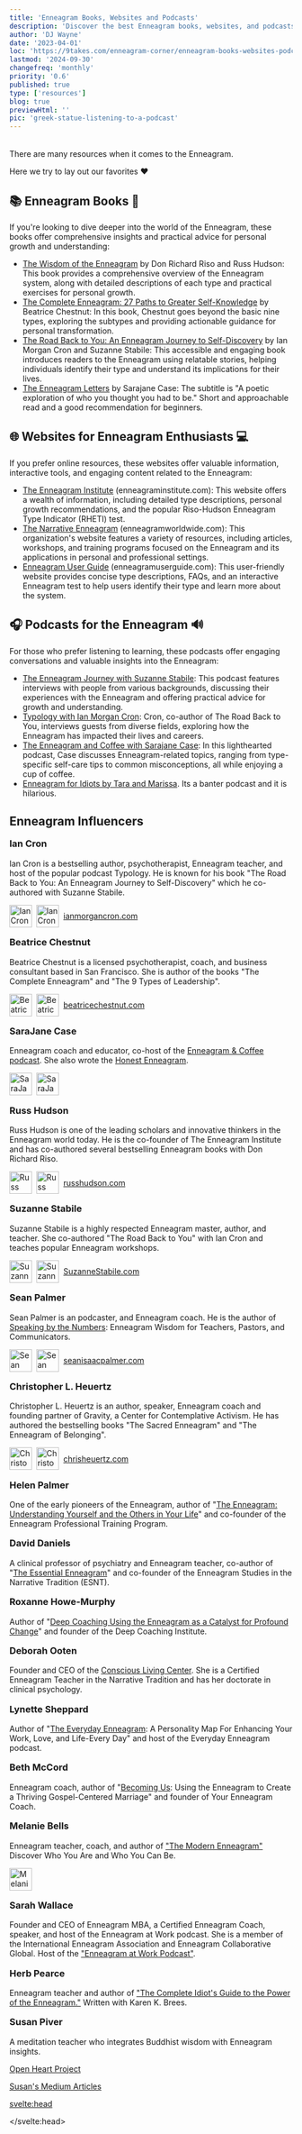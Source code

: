 ```yaml
---
title: 'Enneagram Books, Websites and Podcasts'
description: 'Discover the best Enneagram books, websites, and podcasts for personal growth and understanding. Dive deeper into this powerful system today.'
author: 'DJ Wayne'
date: '2023-04-01'
loc: 'https://9takes.com/enneagram-corner/enneagram-books-websites-podcasts'
lastmod: '2024-09-30'
changefreq: 'monthly'
priority: '0.6'
published: true
type: ['resources']
blog: true
previewHtml: ''
pic: 'greek-statue-listening-to-a-podcast'
---
```


<!-- todo go ham on this

be the hub
-->

<script>
	import  PopCard  from "$lib/components/atoms/PopCard.svelte";
  import instagram from '$lib/images/instagram.svg';
	import twitter from '$lib/images/twitter.svg';
</script>
<div
	style="display: flex;
    justify-content: center;
    margin: 1rem 0;
	"
>
  <PopCard
		image={`/blogs/greek-statue-listening-to-a-podcast.webp`}
		showIcon={false}
		displayText=""
    altText="a greek statue listening to a podcast"
    tint={false}
		subtext=""
	/>
</div>

There are many resources when it comes to the Enneagram.

Here we try to lay out our favorites ❤️

<article class="section-content">

## 📚 Enneagram Books 📖

If you're looking to dive deeper into the world of the Enneagram, these books offer comprehensive insights and practical advice for personal growth and understanding:

- <a class="external-link" target="_blank" rel="noopener noreferrer" href="https://www.amazon.com/Wisdom-Enneagram-Psychological-Spiritual-Personality/dp/0553378201?&_encoding=UTF8&tag=9takes00-20&linkCode=ur2&linkId=934a7202b7f300b1da70746ab59814ba&camp=1789&creative=9325">The Wisdom of the Enneagram</a> by Don Richard Riso and Russ Hudson: This book provides a comprehensive overview of the Enneagram system, along with detailed descriptions of each type and practical exercises for personal growth.
- <a class="external-link" target="_blank" rel="noopener noreferrer" href="https://www.amazon.com/Complete-Enneagram-Paths-Greater-Self-Knowledge/dp/1938314549?&amp;_encoding=UTF&_encoding=UTF8&tag=9takes00-20&linkCode=ur2&linkId=e8ee276c6ed219e94e254fad11a53a64&camp=1789&creative=9325">The Complete Enneagram: 27 Paths to Greater Self-Knowledge</a> by Beatrice Chestnut: In this book, Chestnut goes beyond the basic nine types, exploring the subtypes and providing actionable guidance for personal transformation.
- <a class="external-link" target="_blank" rel="noopener noreferrer" href="https://www.amazon.com/dp/0830846190/?&amp;_encoding=UTF&_encoding=UTF8&tag=9takes00-20&linkCode=ur2&linkId=f8532d1f5c094f1cf0970a93df6d0cc8&camp=1789&creative=932">The Road Back to You: An Enneagram Journey to Self-Discovery</a> by Ian Morgan Cron and Suzanne Stabile: This accessible and engaging book introduces readers to the Enneagram using relatable stories, helping individuals identify their type and understand its implications for their lives.
- <a class="external-link" target="_blank" rel="noopener noreferrer" href="https://www.amazon.com/Enneagram-Letters-Poetic-Exploration-Thought/dp/1524875694?&amp;_encoding=UTF&_encoding=UTF8&tag=9takes00-20&linkCode=ur2&linkId=c6e1d60be1616d5fd8460f5f11567e14&camp=1789&creative=9325">The Enneagram Letters</a> by Sarajane Case: The subtitle is "A poetic exploration of who you thought you had to be." Short and approachable read and a good recommendation for beginners.

</article>

<article class="section-content">

## 🌐 Websites for Enneagram Enthusiasts 💻

If you prefer online resources, these websites offer valuable information, interactive tools, and engaging content related to the Enneagram:

- <a class="external-link" target="_blank" rel="noopener" href="https://www.enneagraminstitute.com/">The Enneagram Institute</a> (enneagraminstitute.com): This website offers a wealth of information, including detailed type descriptions, personal growth recommendations, and the popular Riso-Hudson Enneagram Type Indicator (RHETI) test.
- <a class="external-link" target="_blank" rel="noopener" href="https://www.narrativeenneagram.org/">The Narrative Enneagram</a> (enneagramworldwide.com): This organization's website features a variety of resources, including articles, workshops, and training programs focused on the Enneagram and its applications in personal and professional settings.
- <a class="external-link" target="_blank" rel="noopener" href="https://enneagramuserguide.com/">Enneagram User Guide</a> (enneagramuserguide.com): This user-friendly website provides concise type descriptions, FAQs, and an interactive Enneagram test to help users identify their type and learn more about the system.

</article>

<article class="section-content">

## 🎧 Podcasts for the Enneagram 🔊

For those who prefer listening to learning, these podcasts offer engaging conversations and valuable insights into the Enneagram:

- <a class="external-link" target="_blank" rel="noopener noreferrer" href="https://podcasts.apple.com/us/podcast/the-enneagram-journey/id1292950516">The Enneagram Journey with Suzanne Stabile</a>: This podcast features interviews with people from various backgrounds, discussing their experiences with the Enneagram and offering practical advice for growth and understanding.
- <a class="external-link" target="_blank" rel="noopener noreferrer" href="https://podcasts.apple.com/us/podcast/typology/id1254061093">Typology with Ian Morgan Cron</a>: Cron, co-author of The Road Back to You, interviews guests from diverse fields, exploring how the Enneagram has impacted their lives and careers.
- <a class="external-link" target="_blank" rel="noopener noreferrer" href="https://podcasts.apple.com/us/podcast/enneagram-coffee/id1447982978">The Enneagram and Coffee with Sarajane Case</a>: In this lighthearted podcast, Case discusses Enneagram-related topics, ranging from type-specific self-care tips to common misconceptions, all while enjoying a cup of coffee.
- <a class="external-link" target="_blank" rel="noopener noreferrer" href="https://www.podbean.com/podcast-detail/afar6-65fca/Enneagram-for-Idiots-Podcast">Enneagram for Idiots by Tara and Marissa</a>. Its a banter podcast and it is hilarious.

</article>

## Enneagram Influencers

<article class="section-content">
    <h3 style="padding: 0; margin-top: 1em"> Ian Cron</h3>
    Ian Cron is a bestselling author, psychotherapist, Enneagram teacher, and host of the popular podcast Typology. He
    is known for his book "The Road Back to You: An Enneagram Journey to Self-Discovery" which he co-authored with
    Suzanne Stabile.
    <p style="display: flex; gap: .5rem; align-items: center;">
    <a class="external-link" target="_blank" rel="" href="https://www.instagram.com/ianmorgancron/">
        <img loading="lazy" src={instagram} alt="Ian Cron Instagram" title="Ian Cron Instagram" width="40" height="40"
            class="icon" />
    </a>
    <a class="external-link" target="_blank" rel="" href="https://twitter.com/ianmorgancron">
        <img loading="lazy" src={twitter} alt="Ian Cron Twitter" title="Ian Cron Twitter" width="40" height="40"
            class="icon" />
    </a>
    <a class="external-link" target="_blank" rel="" href="https://ianmorgancron.com">ianmorgancron.com</a>
    </p>
</article>

<article class="section-content">
    <h3 style="padding: 0; margin-top: 1em"> Beatrice Chestnut</h3>
    Beatrice Chestnut is a licensed psychotherapist, coach, and business consultant based in San Francisco. She is
    author of the books "The Complete Enneagram" and "The 9 Types of Leadership".
    <p style="display: flex; gap: .5rem; align-items: center;">
    <a class="external-link" target="_blank" rel="" href="https://www.instagram.com/beatrice.chestnut/">
        <img loading="lazy" src={instagram} alt="Beatrice Chestnut Instagram" title="Beatrice Chestnut Instagram"
            width="40" height="40" class="icon" />
    </a>
    <a class="external-link" target="_blank" rel="" href="https://twitter.com/beatricemc2">
        <img loading="lazy" src={twitter} alt="Beatrice Chestnut Twitter" title="Beatrice Chestnut Twitter" width="40"
            height="40" class="icon" />
    </a>
    <a class="external-link" target="_blank" rel="" href="https://beatricechestnut.com">beatricechestnut.com</a>
    </p>
</article>

<article class="section-content">
    <h3 style="padding: 0; margin-top: 1em">SaraJane Case</h3>
    Enneagram coach and educator, co-host of the <a class="external-link" target="_blank" rel="noreferrer" href="https://podcasts.apple.com/us/podcast/enneagram-coffee/id1447982978">Enneagram & Coffee podcast</a>. She also wrote the <a class="external-link" target="_blank" rel="noreferrer" href="https://www.amazon.com/Honest-Enneagram-Sarajane-Case/dp/1524854026">Honest Enneagram</a>.
    <p style="display: flex; gap: .5rem; align-items: center;">
    <a class="external-link" target="_blank" rel="noreferrer" href="https://www.instagram.com/sarajanecase/">
        <img loading="lazy" src={instagram} alt="SaraJane Case Instagram" title="SaraJane Case Instagram" width="40"
            height="40" class="icon" />
    </a>
    <a class="external-link" target="_blank" rel="noreferrer" href="https://twitter.com/sarajanecase">
        <img loading="lazy" src={twitter} alt="SaraJane Case Twitter" title="SaraJane Case Twitter" width="40"
            height="40" class="icon" />
    </a>
    </p>
</article>

<article class="section-content">
    <h3 style="padding: 0; margin-top: 1em"> Russ Hudson</h3>
    Russ Hudson is one of the leading scholars and innovative thinkers in the Enneagram world today. He is the
    co-founder of The Enneagram Institute and has co-authored several bestselling Enneagram books with Don Richard Riso.
    <p style="display: flex; gap: .5rem; align-items: center;">
    <a class="external-link" target="_blank" rel="" href="https://www.instagram.com/hudson_russ/">
        <img loading="lazy" src={instagram} alt="Russ Hudson Instagram" title="Russ Hudson Instagram" width="40"
            height="40" class="icon" />
    </a>
    <a class="external-link" target="_blank" rel="" href="https://twitter.com/russ_hudson54">
        <img loading="lazy" src={twitter} alt="Russ Hudson Twitter" title="Russ Hudson Twitter" width="40" height="40"
            class="icon" />
    </a>
    <a class="external-link" target="_blank" rel="" href="https://russhudson.com">russhudson.com</a>
    </p>
</article>

<article class="section-content">
    <h3 style="padding: 0; margin-top: 1em"> Suzanne Stabile</h3>
    Suzanne Stabile is a highly respected Enneagram master, author, and teacher. She co-authored "The Road Back to You"
    with Ian Cron and teaches popular Enneagram workshops.
    <p style="display: flex; gap: .5rem; align-items: center;">
    <a class="external-link" target="_blank" rel="" href="https://www.instagram.com/suzannestabile/">
        <img loading="lazy" src={instagram} alt="Suzanne Stabile Instagram" title="Suzanne Stabile Instagram" width="40"
            height="40" class="icon" />
    </a>
    <a class="external-link" target="_blank" rel="" href="https://twitter.com/SuzanneStabile">
        <img loading="lazy" src={twitter} alt="Suzanne Stabile Twitter" title="Suzanne Stabile Twitter" width="40"
            height="40" class="icon" />
    </a>
    <a class="external-link" target="_blank" rel="" href="https://SuzanneStabile.com">SuzanneStabile.com</a>
    </p>
</article>

<article class="section-content">
    <h3 style="padding: 0; margin-top: 1em"> Sean Palmer</h3>
    Sean Palmer is an podcaster, and Enneagram coach. He is the author of <a class="external-link" target="_blank" rel="noreferrer" href="https://www.amazon.com/Speaking-Numbers-Enneagram-Teachers-Communicators/dp/0830841660">Speaking by the Numbers</a>: Enneagram Wisdom for Teachers, Pastors, and Communicators.
    <p style="display: flex; gap: .5rem; align-items: center;">
    <a class="external-link" target="_blank" rel="" href="https://www.instagram.com/seanisaacpalmer/">
        <img loading="lazy" src={instagram} alt="Sean Palmer Instagram" title="Sean Palmer Instagram" width="40"
            height="40" class="icon" />
    </a>
    <a class="external-link" target="_blank" rel="" href="https://twitter.com/seanpalmer">
        <img loading="lazy" src={twitter} alt="Sean Palmer Twitter" title="Sean Palmer Twitter" width="40" height="40"
            class="icon" />
    </a>
    <a class="external-link" target="_blank" rel="" href="https://seanisaacpalmer.com">seanisaacpalmer.com</a>
    </p>
</article>

<article class="section-content">
    <h3 style="padding: 0; margin-top: 1em"> Christopher L. Heuertz</h3>
    Christopher L. Heuertz is an author, speaker, Enneagram coach and founding partner of Gravity, a Center for
    Contemplative Activism. He has authored the bestselling books "The Sacred Enneagram" and "The Enneagram of
    Belonging".
    <p style="display: flex; gap: .5rem; align-items: center;">
    <a class="external-link" target="_blank" rel="" href="https://www.instagram.com/chrisheuertz/">
        <img loading="lazy" src={instagram} alt="Christopher Heuertz Instagram" title="Christopher Heuertz Instagram"
            width="40" height="40" class="icon" />
    </a>
    <a class="external-link" target="_blank" rel="" href="https://twitter.com/ChrisHeuertz">
        <img loading="lazy" src={twitter} alt="Christopher Heuertz Twitter" title="Christopher Heuertz Twitter"
            width="40" height="40" class="icon" />
    </a>
    <a class="external-link" target="_blank" rel="" href="https://chrisheuertz.com">chrisheuertz.com</a>
    </p>
</article>

<article class="section-content">
    <h3 style="padding: 0; margin-top: 1em">Helen Palmer</h3>
    One of the early pioneers of the Enneagram, author of "<a class="external-link" target="_blank" rel="noreferrer" href="https://www.amazon.com/Enneagram-Understanding-Yourself-Others-Your/dp/0062506838">The Enneagram: Understanding Yourself and the Others in Your
    Life</a>" and co-founder of the Enneagram Professional Training Program.
</article>

<article class="section-content">
    <h3 style="padding: 0; margin-top: 1em">David Daniels</h3>
    A clinical professor of psychiatry and Enneagram teacher, co-author of "<a class="external-link" target="_blank" rel="noreferrer" href="https://www.amazon.com/Essential-Enneagram-Definitive-Personality-Self-Discovery/dp/0061713163">The Essential Enneagram</a>" and co-founder of
    the Enneagram Studies in the Narrative Tradition (ESNT).

</article>

<article class="section-content">
    <h3 style="padding: 0; margin-top: 1em">Roxanne Howe-Murphy</h3>
    Author of "<a class="external-link" target="_blank" rel="noreferrer" href="https://www.amazon.com/Deep-Coaching-Enneagram-Catalyst-Profound/dp/0979384702">Deep Coaching Using the Enneagram as a Catalyst for Profound Change</a>" and founder of the Deep Coaching
    Institute.
</article>

<article class="section-content">
    <h3 style="padding: 0; margin-top: 1em">Deborah Ooten</h3>
    Founder and CEO of the <a class="external-link" target="_blank" rel="noreferrer" href="https://www.goconscious.com/about-clc/staff/deborah-a-ooten-ph-d/">Conscious Living Center</a>. She is a Certified Enneagram Teacher in the Narrative Tradition and has her doctorate in clinical psychology.
</article>

<article class="section-content">
    <h3 style="padding: 0; margin-top: 1em">Lynette Sheppard</h3>
    Author of "<a class="external-link" target="_blank" rel="noreferrer" href="https://www.amazon.com/Everyday-Enneagram-Personality-Enhancing-Every-ebook/dp/B00CX7PSIC">The Everyday Enneagram</a>: A Personality Map For Enhancing Your Work, Love, and Life-Every Day" and host of
    the Everyday Enneagram podcast.
</article>

<article class="section-content">
    <h3 style="padding: 0; margin-top: 1em">Beth McCord</h3>
    Enneagram coach, author of "<a class="external-link" target="_blank" rel="noreferrer" href="https://www.amazon.com/Becoming-Us-Enneagram-Thriving-Gospel-Centered/dp/1642794163">Becoming Us</a>: Using the Enneagram to Create a Thriving Gospel-Centered Marriage" and
    founder of Your Enneagram Coach.
</article>

<article class="section-content">
    <h3 style="padding: 0; margin-top: 1em">Melanie Bells</h3>
    Enneagram teacher, coach, and author of <a class="external-link" target="_blank" rel="noreferrer" href="https://www.amazon.com/Modern-Enneagram-Discover-Who-You/dp/1939754070">"The Modern
    Enneagram"</a> Discover Who You Are and Who You Can Be.
    <p style="display: flex; gap: .5rem; align-items: center;">
    <a class="external-link" target="_blank" rel="" href="https://twitter.com/InspireEnvision">
        <img loading="lazy" src={twitter} alt="Melanie Bell Twitter" title="Melanie Bell Twitter" width="40" height="40"
            class="icon" />
    </a>
    </p>
</article>

<article class="section-content">
    <h3 style="padding: 0; margin-top: 1em">Sarah Wallace</h3>
    Founder and CEO of Enneagram MBA, a Certified Enneagram Coach, speaker, and host of the Enneagram at Work podcast.
    She is a member of the International Enneagram Association and Enneagram Collaborative Global. Host of the <a class="external-link" target="_blank" rel="noreferrer" href="https://www.enneagrammba.com/podcast">"Enneagram at Work Podcast"</a>.

</article>

<article class="section-content">
    <h3 style="padding: 0; margin-top: 1em">Herb Pearce</h3>
    Enneagram teacher and author of <a class="external-link" target="_blank" rel="noreferrer" href="https://www.amazon.com/Complete-Idiots-Guide-Power-Enneagram/dp/159257694X">"The Complete Idiot's Guide to the Power of the Enneagram."</a> Written with Karen K.
    Brees.
</article>

<article class="section-content">
    <h3 style="padding: 0; margin-top: 1em">Susan Piver</h3>
    A meditation teacher who integrates Buddhist wisdom with Enneagram insights.
    <p>
    <a class="external-link" target="_blank" rel="" href="https://openheartproject.com/">
        Open Heart Project
    </a>
    </p>
    <p>
    <a class="external-link" target="_blank" rel="" href="https://medium.com/@spiver">
        Susan's Medium Articles
    </a>
    </p>

</article>

<svelte:head>

<script type="application/ld+json">
{
    "@context": "http://schema.org",
    "@type": "BlogPosting",
    "about": {
        "@type": "Thing",
        "name": "Enneagram of Personality",
        "description": "The Enneagram of Personality or simply the Enneagram is a model of the human psyche which is principally understood and taught as a typology of nine interconnected personality types. Although the origins and history of ideas associated with the Enneagram of Personality are disputed contemporary approaches are principally derived from the teachings of the Bolivian psycho-spiritual teacher Oscar Ichazo from the 1950s and the Chilean psychiatrist Claudio Naranjo from the 1970s",
        "SameAs": [
            "https://www.wikidata.org/wiki/Q273047",
            "http://en.wikipedia.org/wiki/Enneagram_of_Personality"
        ]
    },
    "articleSection": "Psychology",
    "creator": {
        "@type": "Person",
        "name": "DJ Wayne",
        "sameAs": ["https://www.instagram.com/djwayne3/", "https://www.youtube.com/@djwayne3", "https://www.linkedin.com/in/davidtwayne/", "https://twitter.com/djwayne3"
        ]
    },
    "author": {
      "@type": "Person",
      "name": "DJ Wayne",
      "sameAs": [
        "https://www.instagram.com/djwayne3/", "https://www.youtube.com/@djwayne3", "https://www.linkedin.com/in/davidtwayne/", "https://twitter.com/djwayne3"
      ]
    },
    "dateModified": "2024-06-01",
    "datePublished": "2023-04-01",
    "description": "Learn about the Enneagram, a personality typing system that describes nine distinct types of individuals and how its concepts can be traced back to the work of Sigmund Freud and Plato.",
    "headline": "Books and Websites for Learning More About the Enneagram",
    "mainEntityOfPage": {
      "id": "https://9takes.com/enneagram-corner/enneagram-books-websites-podcasts",
      "@type": "WebPage"
    },
    "image": {
        "@type": "ImageObject",
        "height": 900,
        "url": "https://9takes.com/blogs/greek-statue-listening-to-a-podcast.webp",
        "width": 900
      },
    "mentions": [
      {
        "@type": "Thing",
        "name": "Enneagram of Personality",
        "description": "The Enneagram of Personality or simply the Enneagram is a model of the human psyche which is principally understood and taught as a typology of nine interconnected personality types. Although the origins and history of ideas associated with the Enneagram of Personality are disputed contemporary approaches are principally derived from the teachings of the Bolivian psycho-spiritual teacher Oscar Ichazo from the 1950s and the Chilean psychiatrist Claudio Naranjo from the 1970s",
        "sameAs": [
            "https://www.wikidata.org/wiki/Q273047",
            "http://en.wikipedia.org/wiki/Enneagram_of_Personality"
        ]
      },
      {
        "@type": "Book",
        "author": [
          {
            "@type": "Person",
            "name": "Don Richard Riso",
            "sameAs": [
              "https://en.wikipedia.org/wiki/Don_Richard_Riso",
              "https://www.amazon.com/stores/Don-Richard-Riso/author/B001H6SD5U?ref=ap_rdr&store_ref=ap_rdr&isDramIntegrated=true&shoppingPortalEnabled=true"
            ]
          },
          {
            "@type": "Person",
            "name": "Russ Hudson",
            "sameAs": [
              "https://www.instagram.com/hudson_russ/?hl=enn",
              "https://twitter.com/russ_hudson54?lang=en",
              "https://www.linkedin.com/in/russ-hudson-2a4596109/",
              "https://www.amazon.com/stores/Russ-Hudson/author/B001H6OLXI?ref=ap_rdr&store_ref=ap_rdr&isDramIntegrated=true&shoppingPortalEnabled=true"
            ],
            "url": "https://russhudson.com/"
          }
        ],
        "name": "The Wisdom of the Enneagram"
      },
      {
        "@type": "Book",
        "author": {
          "@type": "Person",
          "name": "Beatrice Chestnut",
          "sameAs": [
            "https://twitter.com/beatricemc2?lang=en",
            "https://twitter.com/dr_beachestnut",
            "https://www.instagram.com/beatrice.chestnut/?hl=en",
            "https://www.amazon.com/Books-Beatrice-Chestnut/s?rh=n%3A283155%2Cp_27%3ABeatrice+Chestnut"
          ],
          "url": "https://www.beatricechestnut.com/"
        },
        "name": "The Complete Enneagram: 27 Paths to Greater Self-Knowledge"
      },
      {
        "@type": "Book",
        "author": {
          "@type": "Person",
          "name": "Sarajane Case",
          "sameAs": [
            "https://www.instagram.com/sarajanecase/?hl=en",
            "https://twitter.com/sarajanecase?lang=en",
            "https://www.youtube.com/sarajanecase"
          ],
          "url": "https://sarajane-case-llc-1.showit.site/"
        },
        "name": "The Enneagram Letters"
      },
      {
        "@type": "Book",
        "author": [
          {
            "@type": "Person",
            "jobTitle": "Author",
            "name": "Ian Morgan Cron",
            "sameAs": [
              "https://twitter.com/ianmorgancron/",
              "https://www.instagram.com/ianmorgancron/?hl=en",
              "https://www.amazon.com/stores/Ian-Morgan-Cron/author/B001K8737O"
            ],
            "url": "https://www.ianmorgancron.com/"
          },
          {
            "@type": "Person",
            "jobTitle": "Author",
            "name": "Suzanne Stabile",
            "sameAs": [
              "https://www.instagram.com/suzannestabile/",
              "https://twitter.com/SuzanneStabile"
            ],
            "url": "https://suzannestabile.com/"
          }
        ],
        "name": "The Road Back to You: An Enneagram Journey to Self-Discovery"
      },
      {
        "@type": "PodcastEpisode",
        "name": "The Enneagram Journey"
      },
      {
        "@type": "PodcastEpisode",
        "name": "Typology"
      },
      {
        "@type": "PodcastEpisode",
        "name": "The Enneagram and Coffee"
      },
      {
        "@type": "PodcastEpisode",
        "about": {
              "@type": "Thing",
              "name": "Enneagram of Personality",
              "description": "The Enneagram of Personality or simply the Enneagram is a model of the human psyche which is principally understood and taught as a typology of nine interconnected personality types. Although the origins and history of ideas associated with the Enneagram of Personality are disputed contemporary approaches are principally derived from the teachings of the Bolivian psycho-spiritual teacher Oscar Ichazo from the 1950s and the Chilean psychiatrist Claudio Naranjo from the 1970s",
              "SameAs": [
                  "https://www.wikidata.org/wiki/Q273047",
                  "http://en.wikipedia.org/wiki/Enneagram_of_Personality"
              ]
          },
        "name": "Enneagram for Idiots",
        "sameAs": "https://twitter.com/enneaforidiots",
        "url": "https://www.enneagramforidiots.com/"
      }
    ],
    "publisher": {
        "@type": "Organization",
        "sameAs": ["https://www.instagram.com/9takesdotcom/", "https://twitter.com/9takesdotcom"],
        "logo": {
          "@type": "ImageObject",
          "url": "https://9takes.com/brand/aero.png"
        },
        "name": "9takes"
      }
  }
</script>

</svelte:head>

<style lang="scss">
</style>
